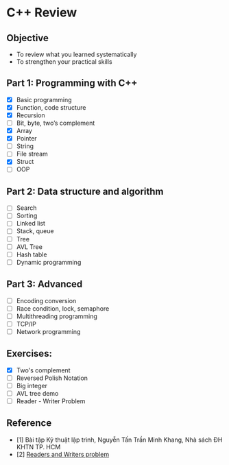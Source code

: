 # C++ Review

## Objective

- To review what you learned systematically
- To strengthen your practical skills

## Part 1: Programming with C++

- [x] Basic programming
- [x] Function, code structure
- [x] Recursion
- [ ] Bit, byte, two’s complement
- [x] Array
- [x] Pointer
- [ ] String
- [ ] File stream
- [x] Struct
- [ ] OOP

## Part 2: Data structure and algorithm

- [ ] Search
- [ ] Sorting
- [ ] Linked list
- [ ] Stack, queue
- [ ] Tree
- [ ] AVL Tree
- [ ] Hash table
- [ ] Dynamic programming

## Part 3: Advanced

- [ ] Encoding conversion
- [ ] Race condition, lock, semaphore
- [ ] Multithreading programming
- [ ] TCP/IP
- [ ] Network programming

## Exercises:
- [x] Two's complement
- [ ] Reversed Polish Notation
- [ ] Big integer
- [ ] AVL tree demo
- [ ] Reader - Writer Problem

## Reference
- [1] Bài tập Kỹ thuật lập trình, Nguyễn Tấn Trần Minh Khang, Nhà sách ĐH KHTN TP. HCM
- [2] [Readers and Writers problem](http://denninginstitute.com/modules/ipc/aqua/readers.html#:~:text=A%20practical%20example%20of%20a,information%20to%20the%20data%20base.)